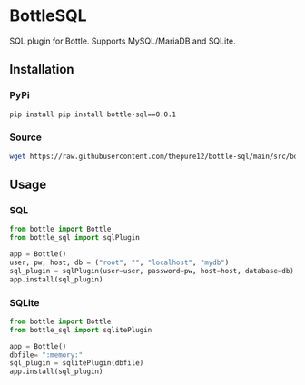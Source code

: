 # BottleSQL
SQL plugin for Bottle. Supports MySQL/MariaDB and SQLite.

## Installation
### PyPi
``` bash
pip install pip install bottle-sql==0.0.1
```
### Source
```bash
wget https://raw.githubusercontent.com/thepure12/bottle-sql/main/src/bottle_sql/bottle_sql.py
```

## Usage
### SQL
```python
from bottle import Bottle
from bottle_sql import sqlPlugin

app = Bottle()
user, pw, host, db = ("root", "", "localhost", "mydb")
sql_plugin = sqlPlugin(user=user, password=pw, host=host, database=db)
app.install(sql_plugin)
```

### SQLite
```python
from bottle import Bottle
from bottle_sql import sqlitePlugin

app = Bottle()
dbfile= ":memory:"
sql_plugin = sqlitePlugin(dbfile)
app.install(sql_plugin)
```